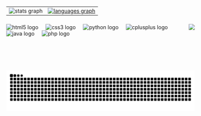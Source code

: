  <table>
  <tr>
    <td>
      <img src="https://github-readme-stats.vercel.app/api?username=NSMarcely&hide_title=false&hide_rank=false&show_icons=true&include_all_commits=true&count_private=true&disable_animations=false&theme=tokyonight&locale=en&hide_border=false" height="150" alt="stats graph"  />    </a>
    </td>
    <td>
      <a href="https://github.com/v1ih">
         <img src="https://github-readme-stats.vercel.app/api/top-langs?username=NSMarcely&locale=en&hide_title=false&layout=compact&card_width=320&langs_count=5&theme=tokyonight&hide_border=false" height="150" alt="languages graph"  /> 
  
  
  </tr>
</table>


###

<img align="right" height="125" src="https://i.gifer.com/Pak.gif"  />
<div>
  <img src="https://cdn.jsdelivr.net/gh/devicons/devicon/icons/html5/html5-original.svg" height="30" alt="html5 logo"  />
  <img width="12" />
  <img src="https://cdn.jsdelivr.net/gh/devicons/devicon/icons/css3/css3-original.svg" height="30" alt="css3 logo"  />
  <img width="12" />
  <img src="https://cdn.jsdelivr.net/gh/devicons/devicon/icons/python/python-original.svg" height="30" alt="python logo"  />
  <img width="12" />
  <img src="https://cdn.jsdelivr.net/gh/devicons/devicon/icons/cplusplus/cplusplus-original.svg" height="30" alt="cplusplus logo"  />
  <img width="12" />
  <img src="https://cdn.jsdelivr.net/gh/devicons/devicon/icons/java/java-original.svg" height="30" alt="java logo"  />
  <img width="12" />
  <img src="https://cdn.jsdelivr.net/gh/devicons/devicon/icons/php/php-original.svg" height="30" alt="php logo"  /> 
</div>

###

<picture>
  <source media="(prefers-color-scheme: dark)" srcset="https://raw.githubusercontent.com/v1ih/v1ih/output/github-snake-dark.svg" />
  <source media="(prefers-color-scheme: light)" srcset="https://raw.githubusercontent.com/v1ih/v1ih/output/github-snake.svg" />
  <img alt="github-snake" src="https://raw.githubusercontent.com/v1ih/v1ih/output/github-snake.svg" />
</picture>

###
